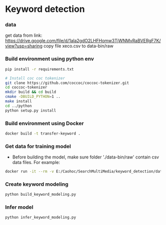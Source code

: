# Keyword detection
### data 
get data from link: https://drive.google.com/file/d/1ala2gdO2LHFHomw3TjWNMvRaBVERgF7K/view?usp=sharing
copy file xeco.csv to data-bin/raw
### Build environment using python env

```bash
pip install -r requirements.txt

# Install coc coc tokenizer 
git clone https://github.com/coccoc/coccoc-tokenizer.git
cd coccoc-tokenizer
mkdir build && cd build
cmake -DBUILD_PYTHON=1 ..
make install
cd ../python
python setup.py install
```

### Build environment using Docker
```bash
docker build -t transfer-keyword .
```

### Get data for training model

- Before building the model, make sure folder './data-bin/raw' contain csv data files. For example:

```bash
docker run -it --rm -v E:/Caohoc/SearchMultiMedia/keyword_detection/data-bin/raw:/usr/src/app/data-bin/raw -d transfer-keyword
```

### Create keyword modeling

```bash
python build_keyword_modeling.py
```

### Infer model

```bash
python infer_keyword_modeling.py
```

